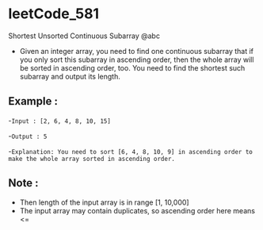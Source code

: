 # leetCode_581
Shortest Unsorted Continuous Subarray
@abc

- Given an integer array, you need to find one continuous subarray that if you only sort this subarray in ascending order, then the whole array will be sorted in ascending order, too. You need to find the shortest such subarray and output its length.

## Example :
-`Input : [2, 6, 4, 8, 10, 15]`

-`Output : 5`

-`Explanation: You need to sort [6, 4, 8, 10, 9] in ascending order to make the whole array sorted in ascending order.`

## Note :
- Then length of the input array is in range [1, 10,000]
- The input array may contain duplicates, so ascending order here means <=
